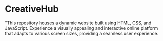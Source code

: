 # CreativeHub
"This repository houses a dynamic website built using HTML, CSS, and JavaScript. Experience a visually appealing and interactive online platform that adapts to various screen sizes, providing a seamless user experience.
